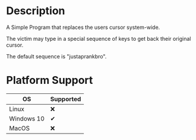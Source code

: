 # Description

A Simple Program that replaces the users cursor system-wide.

The victim may type in a special sequence of keys to get back their original cursor.

The default sequence is "justaprankbro".

# Platform Support

| OS         | Supported |
| ---------- | --------- |
| Linux      | ❌        |
| Windows 10 | ✔        |
| MacOS      | ❌        |
